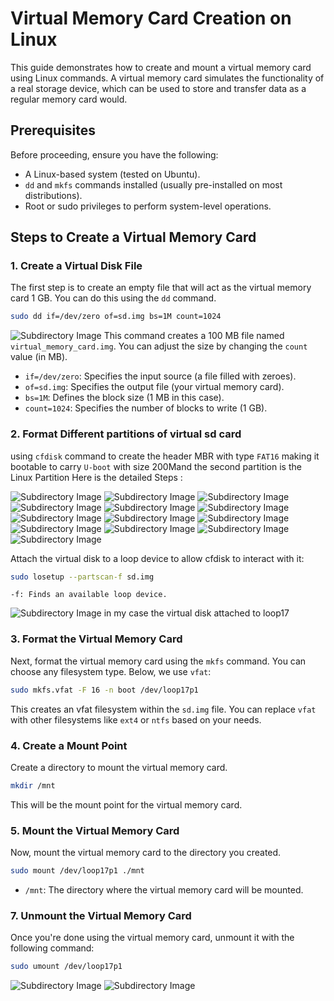 

# Virtual Memory Card Creation on Linux

This guide demonstrates how to create and mount a virtual memory card using Linux commands. A virtual memory card simulates the functionality of a real storage device, which can be used to store and transfer data as a regular memory card would.

## Prerequisites

Before proceeding, ensure you have the following:

- A Linux-based system (tested on Ubuntu).
- `dd` and `mkfs` commands installed (usually pre-installed on most distributions).
- Root or sudo privileges to perform system-level operations.

## Steps to Create a Virtual Memory Card

### 1. Create a Virtual Disk File
The first step is to create an empty file that will act as the virtual memory card 1 GB. You can do this using the `dd` command.

```bash
sudo dd if=/dev/zero of=sd.img bs=1M count=1024
```
 ![Subdirectory Image](images/dd.png)
This command creates a 100 MB file named `virtual_memory_card.img`. You can adjust the size by changing the `count` value (in MB).

- `if=/dev/zero`: Specifies the input source (a file filled with zeroes).
- `of=sd.img`: Specifies the output file (your virtual memory card).
- `bs=1M`: Defines the block size (1 MB in this case).
- `count=1024`: Specifies the number of blocks to write (1 GB).

### 2. Format Different partitions of virtual sd card 

 using `cfdisk` command to create the header MBR with type `FAT16` making it bootable to carry `U-boot` with size 200Mand the second partition is the Linux Partition
 Here is the detailed Steps :
  
  ![Subdirectory Image](images/dos.png)
  ![Subdirectory Image](images/1.png)
  ![Subdirectory Image](images/2.png)
  ![Subdirectory Image](images/3.png)
  ![Subdirectory Image](images/4.png)
  ![Subdirectory Image](images/5.png)
  ![Subdirectory Image](images/6.png)
  ![Subdirectory Image](images/7.png)
  ![Subdirectory Image](images/8.png)
  ![Subdirectory Image](images/9.png)
  ![Subdirectory Image](images/10.png)
  ![Subdirectory Image](images/11.png)
  ![Subdirectory Image](images/MBR.png)
  

 Attach the virtual disk to a loop device to allow cfdisk to interact with it:
```bash
sudo losetup --partscan-f sd.img
```
    -f: Finds an available loop device.
    
  ![Subdirectory Image](images/losetup.png)
    in my case the virtual disk attached to loop17    
### 3. Format the Virtual Memory Card
Next, format the virtual memory card using the `mkfs` command. You can choose any filesystem type. Below, we use `vfat`:

```bash
sudo mkfs.vfat -F 16 -n boot /dev/loop17p1
```

This creates an vfat filesystem within the `sd.img` file. You can replace `vfat` with other filesystems like `ext4` or `ntfs` based on your needs.

### 4. Create a Mount Point
Create a directory to mount the virtual memory card.

```bash
mkdir /mnt
```

This will be the mount point for the virtual memory card.

### 5. Mount the Virtual Memory Card
Now, mount the virtual memory card to the directory you created.

```bash
sudo mount /dev/loop17p1 ./mnt

```
- `/mnt`: The directory where the virtual memory card will be mounted.


### 7. Unmount the Virtual Memory Card
Once you're done using the virtual memory card, unmount it with the following command:

```bash
sudo umount /dev/loop17p1 
```
![Subdirectory Image](images/mkfs.png)
![Subdirectory Image](images/lsblk.png)

